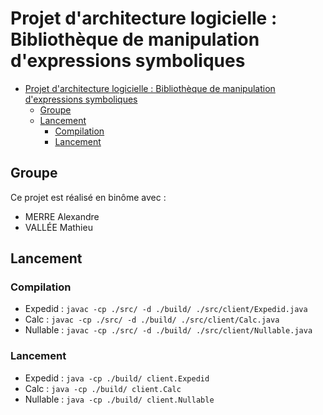 # Projet d'architecture logicielle : Bibliothèque de manipulation d'expressions symboliques

<!-- TOC -->
* [Projet d'architecture logicielle : Bibliothèque de manipulation d'expressions symboliques](#projet-darchitecture-logicielle--bibliothèque-de-manipulation-dexpressions-symboliques)
  * [Groupe](#groupe)
  * [Lancement](#lancement)
    * [Compilation](#compilation)
    * [Lancement](#lancement-1)
<!-- TOC -->

## Groupe

Ce projet est réalisé en binôme avec :
- MERRE Alexandre
- VALLÉE Mathieu

## Lancement

### Compilation

- Expedid : `javac -cp ./src/ -d ./build/ ./src/client/Expedid.java`
- Calc : `javac -cp ./src/ -d ./build/ ./src/client/Calc.java`
- Nullable : `javac -cp ./src/ -d ./build/ ./src/client/Nullable.java`

### Lancement

- Expedid : `java -cp ./build/ client.Expedid`
- Calc : `java -cp ./build/ client.Calc`
- Nullable : `java -cp ./build/ client.Nullable`